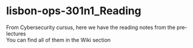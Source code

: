 # lisbon-ops-301n1_Reading
From Cybersecurity cursus, here we have the reading notes from the pre-lectures<br>
You can find all of them in the Wiki section
